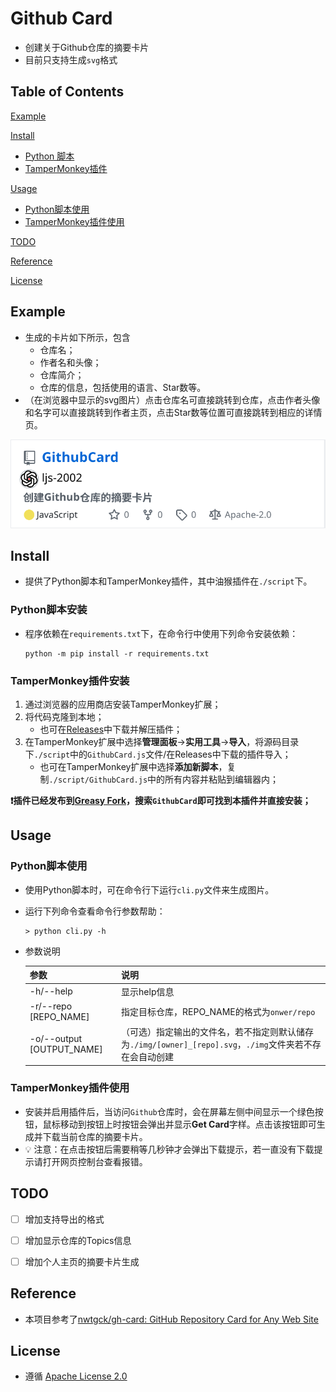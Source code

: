 # Github Card

- 创建关于Github仓库的摘要卡片
- 目前只支持生成`svg`格式

## Table of Contents

[Example](#example)

[Install](#install)

- [Python 脚本](#python脚本安装)
- [TamperMonkey插件](#TamperMonkey插件安装)

[Usage](#usage)

- [Python脚本使用](#python脚本使用)
- [TamperMonkey插件使用](#TamperMonkey插件使用)

[TODO](#todo)

[Reference](#reference)

[License](#license)

## Example

- 生成的卡片如下所示，包含
  - 仓库名；
  - 作者名和头像；
  - 仓库简介；
  - 仓库的信息，包括使用的语言、Star数等。
- （在浏览器中显示的svg图片）点击仓库名可直接跳转到仓库，点击作者头像和名字可以直接跳转到作者主页，点击Star数等位置可直接跳转到相应的详情页。

![Example](assets/ljs-2002_GithubCard.svg)

## Install

- 提供了Python脚本和TamperMonkey插件，其中油猴插件在`./script`下。

### Python脚本安装

- 程序依赖在`requirements.txt`下，在命令行中使用下列命令安装依赖：

  ```shell
  python -m pip install -r requirements.txt
  ```

  

### TamperMonkey插件安装

1. 通过浏览器的应用商店安装TamperMonkey扩展；
2. 将代码克隆到本地；
   - 也可在[Releases](https://github.com/ljs-2002/GithubCard/releases)中下载并解压插件；
3. 在TamperMonkey扩展中选择**管理面板**→**实用工具**→**导入**，将源码目录下`./script`中的`GithubCard.js`文件/在Releases中下载的插件导入；
   - 也可在TamperMonkey扩展中选择**添加新脚本**，复制`./script/GithubCard.js`中的所有内容并粘贴到编辑器内；

**:heavy_exclamation_mark:插件已经发布到[Greasy Fork](https://greasyfork.org/zh-CN/)，搜索`GithubCard`即可找到本插件并直接安装；**

## Usage

### Python脚本使用

- 使用Python脚本时，可在命令行下运行`cli.py`文件来生成图片。

- 运行下列命令查看命令行参数帮助：

  ```shell
  > python cli.py -h
  ```

- 参数说明

  | 参数                      | 说明                                                         |
  | ------------------------- | ------------------------------------------------------------ |
  | -h/--help                 | 显示help信息                                                 |
  | -r/--repo [REPO_NAME]     | 指定目标仓库，REPO_NAME的格式为`onwer/repo`                  |
  | -o/--output [OUTPUT_NAME] | （可选）指定输出的文件名，若不指定则默认储存为`./img/[owner]_[repo].svg`，`./img`文件夹若不存在会自动创建 |



### TamperMonkey插件使用

- 安装并启用插件后，当访问`Github`仓库时，会在屏幕左侧中间显示一个绿色按钮，鼠标移动到按钮上时按钮会弹出并显示**Get Card**字样。点击该按钮即可生成并下载当前仓库的摘要卡片。
- :bulb: 注意：在点击按钮后需要稍等几秒钟才会弹出下载提示，若一直没有下载提示请打开网页控制台查看报错。



## TODO

- [ ] 增加支持导出的格式
- [ ] 增加显示仓库的Topics信息
- [ ] 增加个人主页的摘要卡片生成



## Reference

- 本项目参考了[nwtgck/gh-card:  GitHub Repository Card for Any Web Site](https://github.com/nwtgck/gh-card)



## License

- 遵循 [Apache License 2.0](https://github.com/ljs-2002/GithubCard/blob/main/LICENSE)